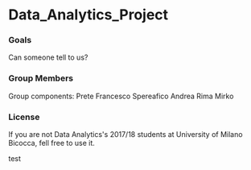 # Data_Analytics_Project
### Goals
Can someone tell to us?

### Group Members

Group components:
Prete Francesco
Spereafico Andrea
Rima Mirko

### License

If you are not Data Analytics's 2017/18 students at University of Milano Bicocca, fell free to use it.

test
